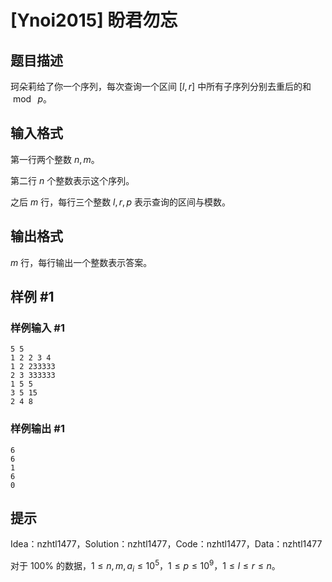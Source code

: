 # [Ynoi2015] 盼君勿忘

## 题目描述

珂朵莉给了你一个序列，每次查询一个区间 $[l,r]$ 中所有子序列分别去重后的和 $\bmod\ p$。

## 输入格式

第一行两个整数 $n,m$。

第二行 $n$ 个整数表示这个序列。

之后 $m$ 行，每行三个整数 $l,r,p$ 表示查询的区间与模数。


## 输出格式

$m$ 行，每行输出一个整数表示答案。

## 样例 #1

### 样例输入 #1
```
5 5
1 2 2 3 4
1 2 233333
2 3 333333
1 5 5
3 5 15
2 4 8
```

### 样例输出 #1

```
6
6
1
6
0
```

## 提示

Idea：nzhtl1477，Solution：nzhtl1477，Code：nzhtl1477，Data：nzhtl1477

对于 $100\%$ 的数据，$1\leq n,m,a_i \leq 10^5$，$1\leq p\leq 10^9$，$1\leq l\leq r\leq n$。
